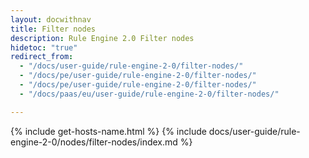```yaml
---
layout: docwithnav
title: Filter nodes
description: Rule Engine 2.0 Filter nodes
hidetoc: "true"
redirect_from:
  - "/docs/user-guide/rule-engine-2-0/filter-nodes/"
  - "/docs/pe/user-guide/rule-engine-2-0/filter-nodes/"
  - "/docs/pe/user-guide/rule-engine-2-0/filter-nodes/"
  - "/docs/paas/eu/user-guide/rule-engine-2-0/filter-nodes/"

---
```


{% include get-hosts-name.html %}
{% include docs/user-guide/rule-engine-2-0/nodes/filter-nodes/index.md %}

